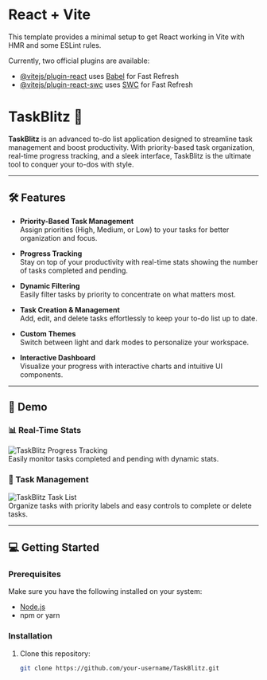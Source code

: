 # React + Vite

This template provides a minimal setup to get React working in Vite with HMR and some ESLint rules.

Currently, two official plugins are available:

- [@vitejs/plugin-react](https://github.com/vitejs/vite-plugin-react/blob/main/packages/plugin-react/README.md) uses [Babel](https://babeljs.io/) for Fast Refresh
- [@vitejs/plugin-react-swc](https://github.com/vitejs/vite-plugin-react-swc) uses [SWC](https://swc.rs/) for Fast Refresh
# TaskBlitz 🚀  

**TaskBlitz** is an advanced to-do list application designed to streamline task management and boost productivity. With priority-based task organization, real-time progress tracking, and a sleek interface, TaskBlitz is the ultimate tool to conquer your to-dos with style.  

---

## 🛠️ Features  

- **Priority-Based Task Management**  
  Assign priorities (High, Medium, or Low) to your tasks for better organization and focus.  

- **Progress Tracking**  
  Stay on top of your productivity with real-time stats showing the number of tasks completed and pending.  

- **Dynamic Filtering**  
  Easily filter tasks by priority to concentrate on what matters most.  

- **Task Creation & Management**  
  Add, edit, and delete tasks effortlessly to keep your to-do list up to date.  

- **Custom Themes**  
  Switch between light and dark modes to personalize your workspace.  

- **Interactive Dashboard**  
  Visualize your progress with interactive charts and intuitive UI components.  

---

## 🎨 Demo  

### 📊 Real-Time Stats  
![TaskBlitz Progress Tracking](path-to-your-demo-image)  
Easily monitor tasks completed and pending with dynamic stats.  

### 📝 Task Management  
![TaskBlitz Task List](path-to-your-task-list-image)  
Organize tasks with priority labels and easy controls to complete or delete tasks.  

---

## 💻 Getting Started  

### Prerequisites  
Make sure you have the following installed on your system:  
- [Node.js](https://nodejs.org/)  
- npm or yarn  

### Installation  
1. Clone this repository:  
   ```bash
   git clone https://github.com/your-username/TaskBlitz.git
